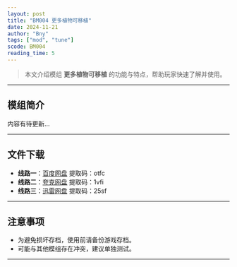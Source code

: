 ```yaml
---
layout: post
title: "BM004 更多植物可移植"
date: 2024-11-21
author: "Bny"
tags: ["mod", "tune"]
scode: BM004
reading_time: 5
---
```


> 本文介绍模组 **更多植物可移植** 的功能与特点，帮助玩家快速了解并使用。

---

## 模组简介

内容有待更新...

---


## 文件下载
- **线路一**：[百度网盘](https://pan.baidu.com/s/1zGgmjS6aG-R1i4rymh3W7g?pwd=otfc)  提取码：otfc  
- **线路二**：[夸克网盘](https://pan.quark.cn/s/d5810aa27269?pwd=1vfi)  提取码：1vfi  
- **线路三**：[迅雷网盘](https://pan.xunlei.com/s/VOCCbZDAQNZoOrhJ3-A82edBA1?pwd=25sf)  提取码：25sf  

---

## 注意事项
- 为避免损坏存档，使用前请备份游戏存档。
- 可能与其他模组存在冲突，建议单独测试。

---

